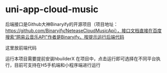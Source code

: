 # uni-app-cloud-music
后端接口是Github大神Binaryify的开源项目（项目地址：https://github.com/Binaryify/NeteaseCloudMusicApi），接口文档直接在百度搜索“网易云音乐API”作者是Binaryify。按提示运行后端代码

这里放前端代码

运行本项目需要提前安装hbuilderX 在项目中，点击运行即可选择在不同平台执行，目前可支持在H5手机端和小程序端进行运行
